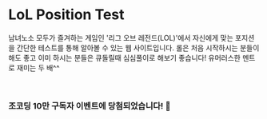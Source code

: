 # LoL Position Test
남녀노소 모두가 즐겨하는 게임인 '리그 오브 레전드(LOL)'에서 자신에게 맞는 포지션을 간단한 테스트를 통해 알아볼 수 있는 웹 사이트입니다. 
롤은 처음 시작하시는 분들이 해도 좋고 이미 하시는 분들은 큐돌릴때 심심풀이로 해보기 좋습니다! 
유머러스한 멘트로 재미는 두 배^^

<br>

### 조코딩 10만 구독자 이벤트에 당첨되었습니다! 👏
